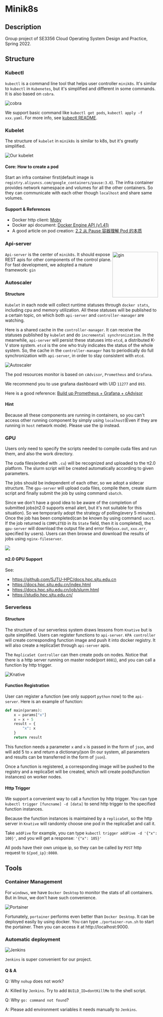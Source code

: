 # Minik8s

## Description

Group project of SE3356 Cloud Operating System Design and Practice, Spring 2022.

## Structure

### Kubectl

`kubectl` is a command line tool that helps user controller `minik8s`. It's similar to `kubectl` in `Kubenetes`, but it's simplified and different in some commands. 
It is also based on `cobra`.

![cobra](./readme-images/cobra.png)

We support basic command like `kubectl get pods`, `kubectl apply -f xxx.yaml`. For more info, see [kubectl README](/kubectl/README.md).

### Kubelet

The structure of `kubelet` in `minik8s` is similar to k8s, but it's greatly simplified.

![Our kubelet](./readme-images/kubelet.svg)

#### Core: How to create a pod

Start an infra container first(default image is `registry.aliyuncs.com/google_containers/pause:3.6`). 
The infra container provides network namespace and volumes for all the other containers. 
So they can communicate with each other though `localhost` and share same volumes.

#### Support & References

+ Docker http client: [Moby](https://pkg.go.dev/github.com/docker/docker/client)
+ Docker api document: [Docker Engine API (v1.41)](https://docs.docker.com/engine/api/v1.41/#)
+ A good article on pod creation: [2.2 从 Pause 容器理解 Pod 的本质](https://k8s.iswbm.com/c02/p02_learn-kubernetes-pod-via-pause-container.html)

### Api-server
<img alt="gin" align="right" height="150" src="./readme-images/gin.png"/>

`Api-server` is the center of `minik8s`. It should expose REST apis for other components of the control plane. For fast development, we adopted a mature framework: `gin`



### Autoscaler

#### Structure

`Kubelet` in each node will collect runtime statuses through `docker stats`, including cpu and memory utilization. 
All these statuses will be published to a certain topic, on which both `api-server` and `controller-manager` are watching. 

Here is a shared cache in the `controller-manager`. It can receive the statuses published by `kubelet` and do `incremental synchronization`. 
In the meanwhile, `api-server` will persist these statuses into `etcd`, a distributed K-V store system. 
`etcd` is the one who truly indicates the status of the whole system. 
So, the cache in the `controller-manager` has to periodically do full synchronization with `api-server`, in order to
stay consistent with `etcd`.

![Autoscaler](./readme-images/autoscaler_structure.svg)

The pod resources monitor is based on `cAdvisor`, `Prometheus` and `Grafana`.

We recommend you to use grafana dashboard with UID `11277` and `893`.

Here is a good reference: [Build up Prometheus + Grafana + cAdvisor](https://blog.51cto.com/jiachuanlin/2538983)

#### Hint

Because all these components are running in containers, so you can't access other running component by simply
using `localhost`(Even if they are running in `host` network mode).
Please use the ip instead.

### GPU
Users only need to specify the scripts needed to compile cuda files and run them, and also the work directory. 

The cuda files(ended with `.cu`) will be recognized and uploaded to the π2.0 platform. The slurm script will be created automatically according to given parameters.

The jobs should be independent of each other, so we adopt a sidecar structure. The `gpu-server` will upload cuda files, compile them, create slurm script and finally submit the job by using command `sbatch`.

Since we don't have a good idea to be aware of the completion of submitted jobs(π2.0 supports email alert, but it's not suitable for this situation). So we temporarily adopt the strategy of polling(every 5 minutes). Once the job has been completed(can be known by using command `sacct`. If the job returned is `COMPLETED` in its `State` field, then it is completed), the `gpu-server` will download the output file and error file(`xxx.out`, `xxx.err`, specified by users). Users can then browse and download the results of jobs using `nginx-fileserver`.

![](./readme-images/gpu-pod-struct.svg)

#### π2.0 GPU Support
See:
+ https://github.com/SJTU-HPC/docs.hpc.sjtu.edu.cn
+ https://docs.hpc.sjtu.edu.cn/index.html
+ https://docs.hpc.sjtu.edu.cn/job/slurm.html
+ https://studio.hpc.sjtu.edu.cn/

### Serverless

#### Structure
The structure of our serverless system draws lessons from `Knative` but is quite simplified.
Users can register functions to `api-server`. `KPA controller` will create corresponding function image and push it into docker registry.
It will also create a replicaSet through `api-server` apis.

The `ReplicaSet Controller` can then create pods on nodes. Notice  that there is a http server running on master node(port `8081`), and you can call a function by http trigger.

![Knative](./readme-images/knative.svg)

#### Function Registration
User can register a function (we only support `python` now) to the `api-server`. Here is an example of function:

```python
def main(params):
    x = params["x"]
    x = x + 5
    result = {
        "x": x
    }
    return result
```
This function needs a parameter `x` and `x` is passed in the form of `json`, and will add 5 to `x` and return a dictionary/json
(In our system, all parameters and results can be transferred in the form of `json`).

Once a function is registered, a corresponding image will be pushed to the registry and a replicaSet will be created, which will create pods(function instances) on worker nodes.

#### Http Trigger

We support a convenient way to call a function by http trigger. You can type `kubectl trigger [funcname] -d [data]` to send http trigger to the specified function instances.

Because the function instances is maintained by a `replicaSet`, so the http server in `Knative` will randomly choose one pod in the replicaSet and call it.

Take `addFive` for example, you can type `kubectl trigger addFive -d '{"x": 100}'`, and you will get a response: `'{"x": 105}'`

All pods have their own unique ip, so they can be called by `POST` http request to `${pod_ip}:8080`.

## Tools

### Container Management
For `windows`, we have `Docker Desktop` to monitor the stats of all containers.
But in linux, we don't have such convenience.

![Portainer](./readme-images/portainer.png)

Fortunately, `portainer` performs even better than `Docker Desktop`.
It can be deployed easily by using docker. You can type `./portainer-run.sh` to start the portainer.
Then you can access it at http://localhost:9000.

### Automatic deployment

![Jenkins](readme-images/Jenkins.png)

`Jenkins` is super convenient for our project.

#### Q & A
Q: Why `nohup` does not work?

A: Killed by `Jenkins`. Try to add `BUILD_ID=dontKillMe` to the shell script.

Q: Why `go: command not found`?

A: Please add environment variables it needs manually to `Jenkins`.